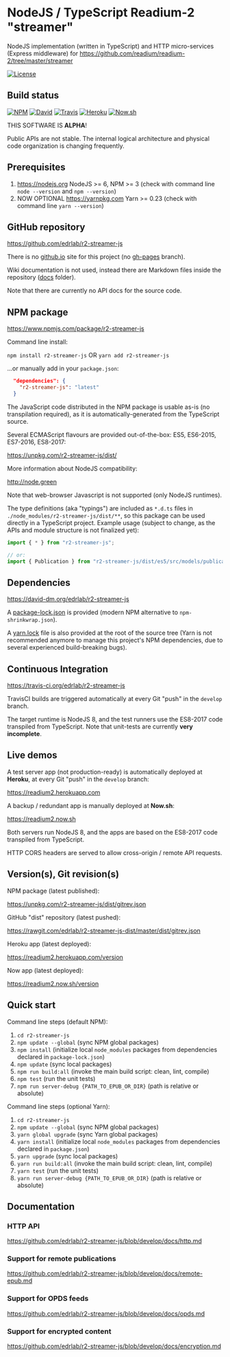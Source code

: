 # NodeJS / TypeScript Readium-2 "streamer"

NodeJS implementation (written in TypeScript) and HTTP micro-services (Express middleware) for https://github.com/readium/readium-2/tree/master/streamer

[![License](https://img.shields.io/badge/License-BSD%203--Clause-blue.svg)](/LICENSE)

## Build status

[![NPM](https://img.shields.io/npm/v/r2-streamer-js.svg)](https://www.npmjs.com/package/r2-streamer-js) [![David](https://david-dm.org/edrlab/r2-streamer-js/status.svg)](https://david-dm.org/edrlab/r2-streamer-js) [![Travis](https://travis-ci.org/edrlab/r2-streamer-js.svg?branch=develop)](https://travis-ci.org/edrlab/r2-streamer-js) [![Heroku](https://img.shields.io/badge/app-Heroku-blue.svg)](https://readium2.herokuapp.com) [![Now.sh](https://img.shields.io/badge/app-Now.sh-lightgrey.svg)](https://readium2.now.sh)

THIS SOFTWARE IS **ALPHA**!

Public APIs are not stable. The internal logical architecture and physical code organization is changing frequently.

## Prerequisites

1) https://nodejs.org NodeJS >= 6, NPM >= 3 (check with command line `node --version` and `npm --version`)
2) NOW OPTIONAL https://yarnpkg.com Yarn >= 0.23 (check with command line `yarn --version`)

## GitHub repository

https://github.com/edrlab/r2-streamer-js

There is no [github.io](https://edrlab.github.io/r2-streamer-js) site for this project (no [gh-pages](https://github.com/edrlab/r2-streamer-js/tree/gh-pages) branch).

Wiki documentation is not used, instead there are Markdown files inside the repository ([docs](https://github.com/edrlab/r2-streamer-js/tree/develop/docs) folder).

Note that there are currently no API docs for the source code.

## NPM package

https://www.npmjs.com/package/r2-streamer-js

Command line install:

`npm install r2-streamer-js`
OR
`yarn add r2-streamer-js`

...or manually add in your `package.json`:
```json
  "dependencies": {
    "r2-streamer-js": "latest"
  }
```

The JavaScript code distributed in the NPM package is usable as-is (no transpilation required), as it is automatically-generated from the TypeScript source.

Several ECMAScript flavours are provided out-of-the-box: ES5, ES6-2015, ES7-2016, ES8-2017:

https://unpkg.com/r2-streamer-js/dist/

More information about NodeJS compatibility:

http://node.green

Note that web-browser Javascript is not supported (only NodeJS runtimes).

 The type definitions (aka "typings") are included as `*.d.ts` files in `./node_modules/r2-streamer-js/dist/**`, so this package can be used directly in a TypeScript project. Example usage (subject to change, as the APIs and module structure is not finalized yet):

```javascript
import { * } from "r2-streamer-js";

// or:
import { Publication } from "r2-streamer-js/dist/es5/src/models/publication";
```

## Dependencies

https://david-dm.org/edrlab/r2-streamer-js

A [package-lock.json](https://github.com/edrlab/r2-streamer-js/blob/develop/package-lock.json) is provided (modern NPM alternative to `npm-shrinkwrap.json`).

A [yarn.lock](https://github.com/edrlab/r2-streamer-js/blob/develop/yarn.lock) file is also provided at the root of the source tree (Yarn is not recommended anymore to manage this project's NPM dependencies, due to several experienced build-breaking bugs).

## Continuous Integration

https://travis-ci.org/edrlab/r2-streamer-js

TravisCI builds are triggered automatically at every Git "push" in the `develop` branch.

The target runtime is NodeJS 8, and the test runners use the ES8-2017 code transpiled from TypeScript. Note that unit-tests are currently **very incomplete**.

## Live demos

A test server app (not production-ready) is automatically deployed at **Heroku**, at every Git "push" in the `develop` branch:

https://readium2.herokuapp.com

A backup / redundant app is manually deployed at **Now.sh**:

https://readium2.now.sh

Both servers run NodeJS 8, and the apps are based on the ES8-2017 code transpiled from TypeScript.

HTTP CORS headers are served to allow cross-origin / remote API requests.

## Version(s), Git revision(s)

NPM package (latest published):

https://unpkg.com/r2-streamer-js/dist/gitrev.json

GitHub "dist" repository (latest pushed):

https://rawgit.com/edrlab/r2-streamer-js-dist/master/dist/gitrev.json

Heroku app (latest deployed):

https://readium2.herokuapp.com/version

Now app (latest deployed):

https://readium2.now.sh/version

## Quick start

Command line steps (default NPM):

1) `cd r2-streamer-js`
2) `npm update --global` (sync NPM global packages)
4) `npm install` (initialize local `node_modules` packages from dependencies declared in `package-lock.json`)
5) `npm update` (sync local packages)
6) `npm run build:all` (invoke the main build script: clean, lint, compile)
7) `npm test` (run the unit tests)
8) `npm run server-debug {PATH_TO_EPUB_OR_DIR}` (path is relative or absolute)

Command line steps (optional Yarn):

1) `cd r2-streamer-js`
2) `npm update --global` (sync NPM global packages)
3) `yarn global upgrade` (sync Yarn global packages)
4) `yarn install` (initialize local `node_modules` packages from dependencies declared in `package.json`)
5) `yarn upgrade` (sync local packages)
6) `yarn run build:all` (invoke the main build script: clean, lint, compile)
7) `yarn test` (run the unit tests)
8) `yarn run server-debug {PATH_TO_EPUB_OR_DIR}` (path is relative or absolute)

## Documentation

### HTTP API

https://github.com/edrlab/r2-streamer-js/blob/develop/docs/http.md

### Support for remote publications

https://github.com/edrlab/r2-streamer-js/blob/develop/docs/remote-epub.md

### Support for OPDS feeds

https://github.com/edrlab/r2-streamer-js/blob/develop/docs/opds.md

### Support for encrypted content

https://github.com/edrlab/r2-streamer-js/blob/develop/docs/encryption.md
